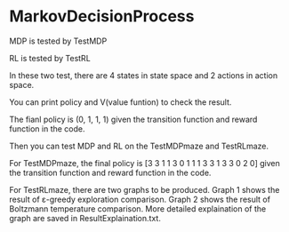 # MarkovDecisionProcess

MDP is tested by TestMDP

RL is tested by TestRL

In these two test, there are 4 states in state space and 2 actions in action space.

You can print policy and V(value funtion) to check the result.

The fianl policy is (0, 1, 1, 1) given the transition function and reward function in the code.



Then you can test MDP and RL on the TestMDPmaze and TestRLmaze.

For TestMDPmaze, the final policy is [3 3 1 1 3 0 1 1 1 3 3 1 3 3 0 2 0] given the transition function and reward function in the code.

For TestRLmaze, there are two graphs to be produced. Graph 1 shows the result of ε-greedy exploration comparison. Graph 2 shows the result of Boltzmann temperature comparison. More detailed explaination of the graph are saved in ResultExplaination.txt.


